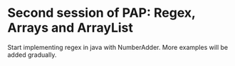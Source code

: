 # Second session of PAP: Regex, Arrays and ArrayList
Start implementing regex in java with NumberAdder.
More examples will be added gradually.
